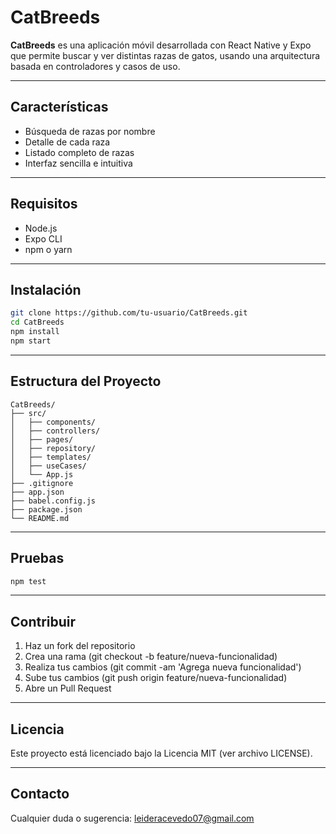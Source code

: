 # CatBreeds

**CatBreeds** es una aplicación móvil desarrollada con React Native y Expo que permite buscar y ver distintas razas de gatos, usando una arquitectura basada en controladores y casos de uso.

---

## Características

- Búsqueda de razas por nombre
- Detalle de cada raza
- Listado completo de razas
- Interfaz sencilla e intuitiva

---

## Requisitos

- Node.js
- Expo CLI
- npm o yarn

---

## Instalación

```bash
git clone https://github.com/tu-usuario/CatBreeds.git
cd CatBreeds
npm install
npm start
```

---

## Estructura del Proyecto

```plaintext
CatBreeds/
├── src/
│   ├── components/
│   ├── controllers/
│   ├── pages/
│   ├── repository/
│   ├── templates/
│   ├── useCases/
│   └── App.js
├── .gitignore
├── app.json
├── babel.config.js
├── package.json
└── README.md
```

---

## Pruebas

```bash
npm test
```

---

## Contribuir

1. Haz un fork del repositorio
2. Crea una rama (git checkout -b feature/nueva-funcionalidad)
3. Realiza tus cambios (git commit -am 'Agrega nueva funcionalidad')
4. Sube tus cambios (git push origin feature/nueva-funcionalidad)
5. Abre un Pull Request

---

## Licencia

Este proyecto está licenciado bajo la Licencia MIT (ver archivo LICENSE).

---

## Contacto

Cualquier duda o sugerencia: leideracevedo07@gmail.com
